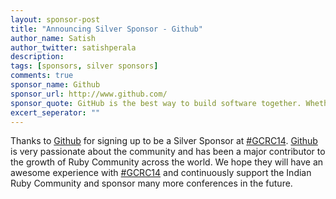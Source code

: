 ```yaml
---
layout: sponsor-post
title: "Announcing Silver Sponsor - Github"
author_name: Satish
author_twitter: satishperala
description:
tags: [sponsors, silver sponsors]
comments: true
sponsor_name: Github
sponsor_url: http://www.github.com/
sponsor_quote: GitHub is the best way to build software together. Whether it's your company's app, your favorite open source library, or a weekend side project, GitHub helps everyone work better by providing tools for easier collaboration and code sharing on any device. Start collaborating today—open source project hosting is free!
excert_seperator: ""
---
```


Thanks to <a href="//www.github.com/" target="_blank">Github</a> for signing up to be a Silver Sponsor at <a href="https://twitter.com/search?q=%23gcrc14" target="_blank">#GCRC14</a>. <a href="//www.github.com/" target="_blank">Github</a> is very passionate about the community and has been a major contributor to the growth of Ruby Community across the world. We hope they will have an awesome experience with <a href="https://twitter.com/search?q=%23gcrc14" target="_blank">#GCRC14</a> and continuously support the Indian Ruby Community and sponsor many more conferences in the future.
